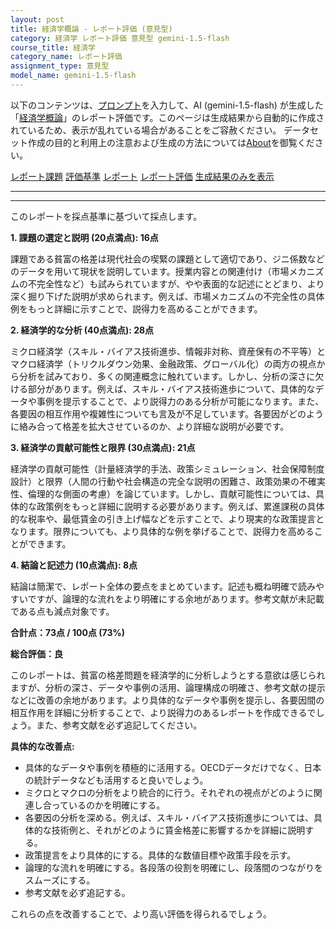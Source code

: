 ```yaml
---
layout: post
title: 経済学概論 - レポート評価 (意見型)
category: 経済学 レポート評価 意見型 gemini-1.5-flash
course_title: 経済学
category_name: レポート評価
assignment_type: 意見型
model_name: gemini-1.5-flash
---
```


以下のコンテンツは、[プロンプト](https://github.com/takedatoshiyuki/synthetic_assignments/tree/main/generated/経済学/gemini-1.5-flash/prompt_レポート評価-意見型.md)を入力して、AI (gemini-1.5-flash) が生成した「[経済学概論](/contents/経済学/)」のレポート評価です。このページは生成結果から自動的に作成されているため、表示が乱れている場合があることをご容赦ください。
データセット作成の目的と利用上の注意および生成の方法については[About](/About)を御覧ください。

[レポート課題](../レポート課題-意見型)
[評価基準](../評価基準-意見型)
[レポート](../レポート-意見型)
[レポート評価](../レポート評価-意見型)
[生成結果のみを表示](https://github.com/takedatoshiyuki/synthetic_assignments/tree/main/generated/経済学/gemini-1.5-flash/レポート評価-意見型.md)
  

***
***
  
このレポートを採点基準に基づいて採点します。

**1. 課題の選定と説明 (20点満点): 16点**

課題である貧富の格差は現代社会の喫緊の課題として適切であり、ジニ係数などのデータを用いて現状を説明しています。授業内容との関連付け（市場メカニズムの不完全性など）も試みられていますが、やや表面的な記述にとどまり、より深く掘り下げた説明が求められます。例えば、市場メカニズムの不完全性の具体例をもっと詳細に示すことで、説得力を高めることができます。


**2. 経済学的な分析 (40点満点): 28点**

ミクロ経済学（スキル・バイアス技術進歩、情報非対称、資産保有の不平等）とマクロ経済学（トリクルダウン効果、金融政策、グローバル化）の両方の視点から分析を試みており、多くの関連概念に触れています。しかし、分析の深さに欠ける部分があります。例えば、スキル・バイアス技術進歩について、具体的なデータや事例を提示することで、より説得力のある分析が可能になります。また、各要因の相互作用や複雑性についても言及が不足しています。各要因がどのように絡み合って格差を拡大させているのか、より詳細な説明が必要です。


**3. 経済学の貢献可能性と限界 (30点満点): 21点**

経済学の貢献可能性（計量経済学的手法、政策シミュレーション、社会保障制度設計）と限界（人間の行動や社会構造の完全な説明の困難さ、政策効果の不確実性、倫理的な側面の考慮）を論じています。しかし、貢献可能性については、具体的な政策例をもっと詳細に説明する必要があります。例えば、累進課税の具体的な税率や、最低賃金の引き上げ幅などを示すことで、より現実的な政策提言となります。限界についても、より具体的な例を挙げることで、説得力を高めることができます。


**4. 結論と記述力 (10点満点): 8点**

結論は簡潔で、レポート全体の要点をまとめています。記述も概ね明確で読みやすいですが、論理的な流れをより明確にする余地があります。参考文献が未記載である点も減点対象です。


**合計点：73点 / 100点 (73%)**

**総合評価：良**

このレポートは、貧富の格差問題を経済学的に分析しようとする意欲は感じられますが、分析の深さ、データや事例の活用、論理構成の明確さ、参考文献の提示などに改善の余地があります。より具体的なデータや事例を提示し、各要因間の相互作用を詳細に分析することで、より説得力のあるレポートを作成できるでしょう。また、参考文献を必ず追記してください。


**具体的な改善点:**

* 具体的なデータや事例を積極的に活用する。OECDデータだけでなく、日本の統計データなども活用すると良いでしょう。
* ミクロとマクロの分析をより統合的に行う。それぞれの視点がどのように関連し合っているのかを明確にする。
* 各要因の分析を深める。例えば、スキル・バイアス技術進歩については、具体的な技術例と、それがどのように賃金格差に影響するかを詳細に説明する。
* 政策提言をより具体的にする。具体的な数値目標や政策手段を示す。
* 論理的な流れを明確にする。各段落の役割を明確にし、段落間のつながりをスムーズにする。
* 参考文献を必ず追記する。


これらの点を改善することで、より高い評価を得られるでしょう。
